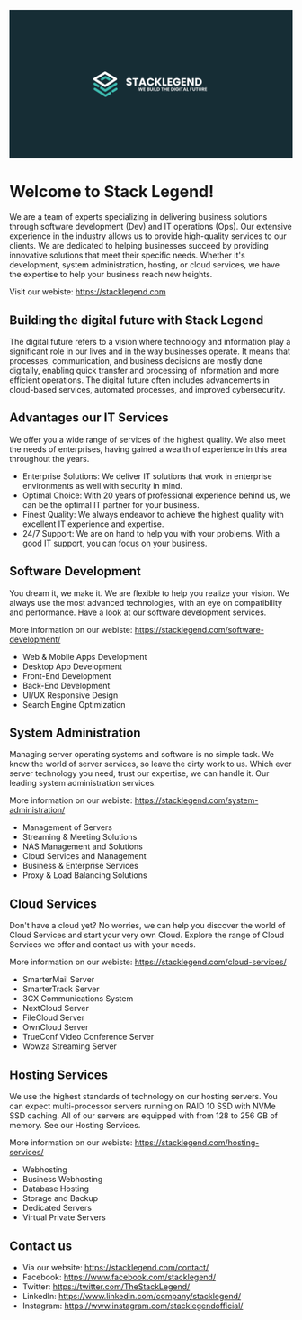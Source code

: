 ![Stack Legend](https://raw.githubusercontent.com/stacklegend/.github/main/profile/cover-stacklegend.jpg "Stack Legend")

# Welcome to Stack Legend!

We are a team of experts specializing in delivering business solutions through software development (Dev) and IT operations (Ops). Our extensive experience in the industry allows us to provide high-quality services to our clients. We are dedicated to helping businesses succeed by providing innovative solutions that meet their specific needs. Whether it's development, system administration, hosting, or cloud services, we have the expertise to help your business reach new heights.

Visit our webiste: https://stacklegend.com

## Building the digital future with Stack Legend

The digital future refers to a vision where technology and information play a significant role in our lives and in the way businesses operate. It means that processes, communication, and business decisions are mostly done digitally, enabling quick transfer and processing of information and more efficient operations. The digital future often includes advancements in cloud-based services, automated processes, and improved cybersecurity.

## Advantages our IT Services
We offer you a wide range of services of the highest quality. We also meet the needs of enterprises, having gained a wealth of experience in this area throughout the years.

- Enterprise Solutions: We deliver IT solutions that work in enterprise environments as well with security in mind.
- Optimal Choice: With 20 years of professional experience behind us, we can be the optimal IT partner for your business.
- Finest Quality: We always endeavor to achieve the highest quality with excellent IT experience and expertise.
- 24/7 Support: We are on hand to help you with your problems. With a good IT support, you can focus on your business.

## Software Development
You dream it, we make it. We are flexible to help you realize your vision. We always use the most advanced technologies, with an eye on compatibility and performance. Have a look at our software development services.

More information on our webiste: https://stacklegend.com/software-development/

- Web & Mobile Apps Development
- Desktop App Development
- Front-End Development
- Back-End Development
- UI/UX Responsive Design
- Search Engine Optimization

## System Administration
Managing server operating systems and software is no simple task. We know the world of server services, so leave the dirty work to us. Which ever server technology you need, trust our expertise, we can handle it. Our leading system administration services.

More information on our webiste: https://stacklegend.com/system-administration/

- Management of Servers
- Streaming & Meeting Solutions
- NAS Management and Solutions
- Cloud Services and Management
- Business & Enterprise Services
- Proxy & Load Balancing Solutions

## Cloud Services
Don't have a cloud yet? No worries, we can help you discover the world of Cloud Services and start your very own Cloud. Explore the range of Cloud Services we offer and contact us with your needs.

More information on our webiste: https://stacklegend.com/cloud-services/

- SmarterMail Server
- SmarterTrack Server
- 3CX Communications System
- NextCloud Server
- FileCloud Server
- OwnCloud Server
- TrueConf Video Conference Server
- Wowza Streaming Server

## Hosting Services
We use the highest standards of technology on our hosting servers. You can expect multi-processor servers running on RAID 10 SSD with NVMe SSD caching. All of our servers are equipped with from 128 to 256 GB of memory. See our Hosting Services.

More information on our webiste: https://stacklegend.com/hosting-services/

- Webhosting
- Business Webhosting
- Database Hosting
- Storage and Backup
- Dedicated Servers
- Virtual Private Servers

## Contact us
- Via our website: https://stacklegend.com/contact/
- Facebook: https://www.facebook.com/stacklegend/
- Twitter: https://twitter.com/TheStackLegend/
- LinkedIn: https://www.linkedin.com/company/stacklegend/
- Instagram: https://www.instagram.com/stacklegendofficial/
